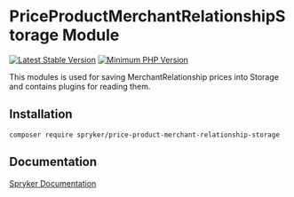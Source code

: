 # PriceProductMerchantRelationshipStorage Module
[![Latest Stable Version](https://poser.pugx.org/spryker/price-product-merchant-relationship-storage/v/stable.svg)](https://packagist.org/packages/spryker/price-product-merchant-relationship-storage)
[![Minimum PHP Version](https://img.shields.io/badge/php-%3E%3D%208.3-8892BF.svg)](https://php.net/)

This modules is used for saving MerchantRelationship prices into Storage and contains plugins for reading them.

## Installation

```
composer require spryker/price-product-merchant-relationship-storage
```

## Documentation

[Spryker Documentation](https://docs.spryker.com)
